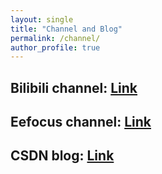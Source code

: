 ```yaml
---
layout: single
title: "Channel and Blog"
permalink: /channel/
author_profile: true
---
```


## Bilibili channel: [Link](https://space.bilibili.com/651870608?spm_id_from=333.1007.0.0)

## Eefocus channel: [Link](https://www.eefocus.com/course/1074129.html)

## CSDN blog: [Link](https://blog.csdn.net/m0_52357437?type=blog)
